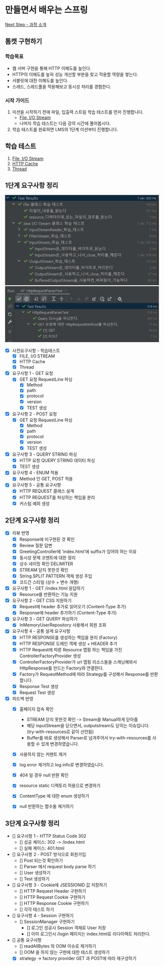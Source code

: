 # 만들면서 배우는 스프링
[Next Step - 과정 소개](https://edu.nextstep.camp/c/4YUvqn9V)

## 톰캣 구현하기

### 학습목표
- 웹 서버 구현을 통해 HTTP 이해도를 높인다.
- HTTP의 이해도를 높혀 성능 개선할 부분을 찾고 적용할 역량을 쌓는다.
- 서블릿에 대한 이해도를 높인다.
- 스레드, 스레드풀을 적용해보고 동시성 처리를 경험한다.

### 시작 가이드
1. 미션을 시작하기 전에 파일, 입출력 스트림 학습 테스트를 먼저 진행합니다.
   - [File, I/O Stream](study/src/test/java/study)
   - 나머지 학습 테스트는 다음 강의 시간에 풀어봅시다.
2. 학습 테스트를 완료하면 LMS의 1단계 미션부터 진행합니다.

## 학습 테스트
1. [File, I/O Stream](study/src/test/java/study)
2. [HTTP Cache](study/src/test/java/cache)
3. [Thread](study/src/test/java/thread)


## 1단계 요구사항 정리
![fileImage](./image/filetest.png)
![fileImage](./image/requirement1test.png)
- [x] 사전요구사항 - 학습테스트
  - [x] FILE, I/0 STREAM
  - [x] HTTP Cache
  - [x] Thread
- [x] 요구사항 1 - GET 요청
   - [x] GET 요청 RequestLine 파싱
     - [x] Method
     - [x] path
     - [x] protocol
     - [x] version
     - [x] TEST 생성
- [x] 요구사항 2 - POST 요청
  - [x] GET 요청 RequestLine 파싱
    - [x] Method
    - [x] path
    - [x] protocol
    - [x] version
    - [x] TEST 생성
- [x] 요구사항 3 - QUERY STRING 파싱 
  - [x] HTTP 요청 QUERY STRING 데이터 파싱
  - [x] TEST 생성
- [x] 요구사항 4 - ENUM 적용
  - [x] Method 인 GET, POST 적용
- [x] 요구사항 5 - 공통 요구사항
  - [x] HTTP REQUEST 클래스 설계
  - [x] HTTP REQUEST를 파싱하는 책임을 분리
  - [x] 커스텀 예외 생성

## 2단계 요구사항 정리
- [x] 리뷰 반영 
  - [x] Response에 미구현된 것 확인
  - [x] Review 질문 답변
  - [x] GreetingController에 'index.html'에 suffix가 있어야 하는 이유
  - [x] 동시성 문제 코멘트에 대한 정리
  - [x] 상수 네이밍 확인 DELIMITER
  - [x] STREAM 닫지 못한것 확인
  - [x] String.SPLIT PATTERN 객체 생성 주입
  - [x] 코드간 스타일 (상수 + 변수 개행)
- [x] 요구사항 1 - GET /index.html 응답하기
  - [x] Resource를 반환하는 기능 지원
- [x] 요구사항 2 - GET CSS 지원하기
  - [x] Request에 header 추가로 읽어오기 (Content-Type 추가)
  - [x] Response에 header 추가하기 (Content-Type 추가)
- [x] 요구사항 3 - GET QUERY 파싱하기
  - [x] InMemoryUserRepository 사용해서 회원 조회
- [x] 요구사항 4 - 공통 설계 요구사항
  - [x] HTTP RESPONSE를 생성하는 책임을 분리 (Factory)
  - [x] HTTP RESPONSE 도메인 객체 생성 + HEADER 추가
  - [x] HTTP Request에 따른 Resource 맵핑 하는 책임을 가진 ControllerFactoryProvider 생성
  - [x] ControllerFactoryProvider가 url 맵핑 리소스들을 스캐닝해와서 HttpResponse를 만드는 Factory와 연결한다. 
  - [x] Factory가 RequestMethod에 따라 Strategy를 구성해서 Response를 반환합니다.
  - [x] Response Test 생성
  - [x] Request Test 생성

- [x] 피드백 반영
  - [x] 홈페이지 접속 확인
    - STREAM 닫지 못한것 확인 -> Stream을 Manual하게 닫아줌
    - 해당 inputStream을 닫으면서, outputstream도 닫히는 이슈입니다. (try-with-resources로 같이 선언됨)
    - Buffer를 바로 생성해서 Parser로 넘겨주어서 try-with-resources를 사용할 수 있게 변경하였습니다.
  - [x] 사용하지 않는 커멘트 제거
  - [x] log.error 제거하고 log.info로 변경하였습니다.
  - [x] 404 일 경우 null 반환 확인
  - [x] resource static 디렉토리 허용으로 변경하기
  - [x] ContentType 에 대한 enum 생성하기
  - [x] null 반환하는 함수들 제거하기


## 3단계 요구사항 정리
- [] 요구사항 1 - HTTP Status Code 302
  - [] 성공 케이스: 302 -> /index.html
  - [] 실패 케이스: 401.html
- [] 요구사항 2 - POST 방식으로 회원가입
  - [] Post 되는것 확인하기
  - [] Parser 에서 request body parse 하기
  - [] User 생성하기
  - [] Test 생성하기
- [] 요구사항 3 - Cookie에 JSESSIONID 값 저장하기
  - [] HTTP Request Header 구현하기
  - [] HTTP Request Cookie 구현하기
  - [] HTTP Response Cookie 구현하기
  - [] 각각 테스트 하기
- [] 요구사항 4 - Session 구현하기
  - [] SessionManager 구현하기
    - [] 로그인 성공시 Session 객체로 User 저장
    - [] 이미 로그인시 /login 페이지는 index.html로 리다이렉트 처리한다.
- [] 공통 요구사항
  - [] readAllBytes 의 OOM 이슈로 제거하기
  - [] OOM 을 하지 않는 구현에 대한 테스트 생성하기
  - [x] strategy -> factory provider GET 과 POST에 따라 재구성하기
